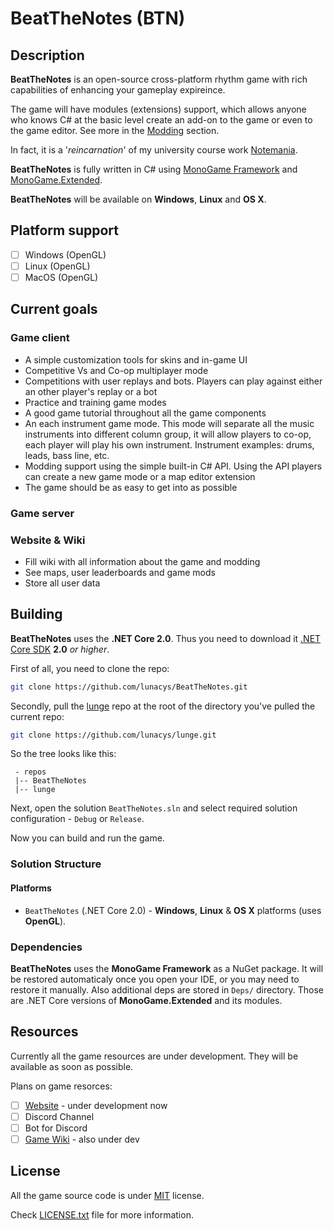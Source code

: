 # BeatTheNotes (BTN)

## Description

**BeatTheNotes** is an open-source cross-platform rhythm game with rich capabilities of enhancing your gameplay expireince.

The game will have modules (extensions) support, which allows anyone who knows C# at the basic level create an add-on to the game or even to the game editor. See more in the [Modding](#modding) section.

In fact, it is a '*reincarnation*' of my university course work [Notemania](https://github.com/lunacys/Notemania).

**BeatTheNotes** is fully written in C# using [MonoGame Framework](http://monogame.net) and [MonoGame.Extended](https://github.com/craftworkgames/MonoGame.Extended).

**BeatTheNotes** will be available on **Windows**, **Linux** and **OS X**.

## Platform support

- [ ] Windows (OpenGL)
- [ ] Linux (OpenGL)
- [ ] MacOS (OpenGL)

## Current goals

### Game client

- A simple customization tools for skins and in-game UI
- Competitive Vs and Co-op multiplayer mode
- Competitions with user replays and bots. Players can play against either an other player's replay or a bot
- Practice and training game modes
- A good game tutorial throughout all the game components
- An each instrument game mode. This mode will separate all the music instruments into different column group, it will allow players to co-op, each player will play his own instrument. Instrument examples: drums, leads, bass line, etc.
- Modding support using the simple built-in C# API. Using the API players can create a new game mode or a map editor extension
- The game should be as easy to get into as possible

### Game server

### Website & Wiki

- Fill wiki with all information about the game and modding
- See maps, user leaderboards and game mods
- Store all user data

## Building

**BeatTheNotes** uses the **.NET Core 2.0**. Thus you need to download it [.NET Core SDK](https://www.microsoft.com/net/download/windows) **2.0** *or higher*.

First of all, you need to clone the repo:

```bash
git clone https://github.com/lunacys/BeatTheNotes.git
```

Secondly, pull the [lunge](https://github.com/lunacys/lunge) repo at the root of the directory you've pulled the current repo:

```bash
git clone https://github.com/lunacys/lunge.git
```

So the tree looks like this:
```
 - repos
 |-- BeatTheNotes
 |-- lunge
```

Next, open the solution ```BeatTheNotes.sln``` and select required solution configuration - ```Debug``` or ```Release```.

Now you can build and run the game.

### Solution Structure

#### Platforms

- ```BeatTheNotes``` (.NET Core 2.0) - **Windows**, **Linux** & **OS X** platforms (uses **OpenGL**).

### Dependencies

**BeatTheNotes** uses the **MonoGame Framework** as a NuGet package. It will be restored automaticaly once you open your IDE, or you may need to restore it manually. Also additional deps are stored in ```Deps/``` directory. Those are .NET Core versions of **MonoGame.Extended** and its modules.

## Resources

Currently all the game resources are under development. They will be available as soon as possible.

Plans on game resorces:

- [ ] [Website](https://beatthenotes.com) - under development now
- [ ] Discord Channel
- [ ] Bot for Discord
- [ ] [Game Wiki](https://wiki.beatthenotes.com) - also under dev

## License

All the game source code is under [MIT](LICENSE.txt) license.

Check [LICENSE.txt](LICENSE.txt) file for more information.
